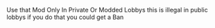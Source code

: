 Use that Mod Only In Private Or Modded Lobbys this is illegal in public lobbys
if you do that you could get a Ban
